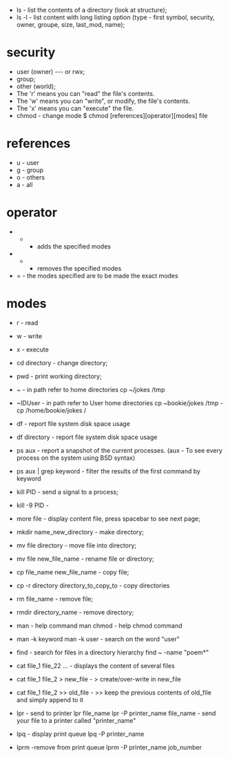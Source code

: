 

- ls - list the contents of a directory (look at structure);
- ls -l - list content with long listing option (type - first symbol, security, owner, groupe, size, last_mod, name);
# security
- user (owner)   --- or rwx;
- group;
- other (world);
- The 'r' means you can "read" the file's contents.
- The 'w' means you can "write", or modify, the file's contents.
- The 'x' means you can "execute" the file.
- chmod - change mode
  $ chmod [references][operator][modes] file
# references
- u - user
- g - group
- o - others
- a - all
# operator
- + - adds the specified modes
- - - removes the specified modes
- = - the modes specified are to be made the exact modes
# modes
- r - read
- w - write
- x - execute


- cd directory - change directory;
- pwd - print working directory;
- ~ - in path refer to home directories
    cp ~/jokes /tmp
- ~IDUser - in path refer to User home directories
    cp ~bookie/jokes /tmp - cp /home/bookie/jokes /
- df - report file system disk space usage 
- df directory - report file system disk space usage 
- ps aux - report a snapshot of the current processes. (aux - To see every process on the system using BSD syntax)
- ps aux | grep keyword - filter the results of the first command by keyword
- kill PID - send a signal to a process;
- kill -9 PID - 

- more file - display content file, press spacebar to see next page;
- mkdir name_new_directory - make directory;
- mv file directory - move file into directory;
- mv file new_file_name - rename file or directory;
- cp file_name new_file_name - copy file;
- cp -r directory directory_to_copy_to - copy directories


- rm file_name - remove file;
- rmdir directory_name - remove directory;

- man - help command
  man chmod - help chmod command
- man -k keyword 
    man -k user - search on the word "user"
- find - search for files in a directory hierarchy
    find ~ -name "poem*"
- cat file_1 file_22 ... - displays the content of several files
- cat file_1 file_2 > new_file - > create/over-write in new_file
- cat file_1 file_2 >> old_file - >> keep the previous contents of old_file and simply append to it

- lpr - send to printer
  lpr file_name
  lpr -P printer_name file_name - send your file to a printer called "printer_name"


- lpq - display print queue
  lpq -P printer_name
- lprm -remove from print queue
  lprm -P printer_name job_number
  


